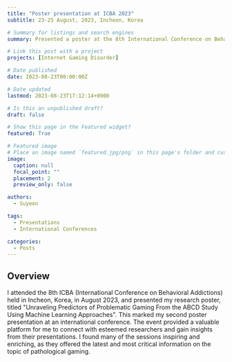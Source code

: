 ```yaml
---
title: "Poster presentation at ICBA 2023"
subtitle: 23-25 August, 2023, Incheon, Korea

# Summary for listings and search engines
summary: Presented a poster at the 8th International Conference on Behavioral Addictions (ICBA 2023).

# Link this post with a project
projects: [Internet Gaming Disorder]

# Date published
date: 2023-08-23T00:00:00Z

# Date updated
lastmod: 2023-08-23T17:12:14+0900

# Is this an unpublished draft?
draft: false

# Show this page in the Featured widget?
featured: True

# Featured image
# Place an image named `featured.jpg/png` in this page's folder and customize its options here.
image:
  caption: null
  focal_point: ""
  placement: 2
  preview_only: false

authors:
  - Suyeon

tags:
  - Presentations
  - International Conferences

categories:
  - Posts
---
```


## Overview

I attended the 8th ICBA (International Conference on Behavioral Addictions) held in Incheon, Korea, in August 2023, and presented my research poster, titled "Unraveling Predictors of Problematic Gaming From the ABCD Study Using Machine Learning Approaches". This marked my second poster presentation at an international conference. The event provided a valuable platform for me to connect with esteemed researchers and gain insights from their presentations. I found many of the sessions inspiring and enriching, as they offered the latest and most critical information on the topic of pathological gaming.
